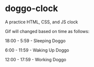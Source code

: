 # doggo-clock
A practice HTML, CSS, and JS clock

Gif will changed based on time as follows:

18:00 - 5:59 - Sleeping Doggo

6:00 - 11:59 - Waking Up Doggo

12:00 - 17:59 - Working Doggo
